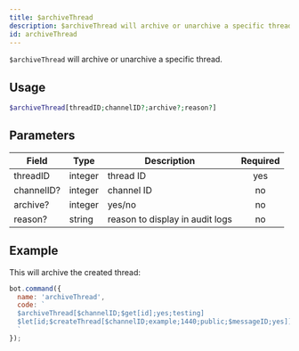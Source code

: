 ```yaml
---
title: $archiveThread 
description: $archiveThread will archive or unarchive a specific thread.
id: archiveThread
---
```


`$archiveThread` will archive or unarchive a specific thread.

## Usage

```php
$archiveThread[threadID;channelID?;archive?;reason?]
```

## Parameters 


| Field     | Type    | Description                                        | Required |
|-----------|---------|----------------------------------------------------| :------: |
| threadID    | integer  | thread ID                             | yes      |
| channelID?    | integer  | channel ID                             | no      |
| archive?    | integer  | yes/no                             | no      |
| reason?    | string  | reason to display in audit logs                             | no      |


## Example

This will archive the created thread:

```javascript
bot.command({
  name: 'archiveThread',
  code: `
  $archiveThread[$channelID;$get[id];yes;testing]
  $let[id;$createThread[$channelID;example;1440;public;$messageID;yes]]  
  `
});
```
